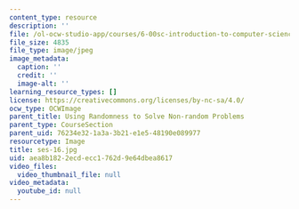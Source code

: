 ```yaml
---
content_type: resource
description: ''
file: /ol-ocw-studio-app/courses/6-00sc-introduction-to-computer-science-and-programming-spring-2011/aea8b1822ecdecc1762d9e64dbea8617_ses-16.jpg
file_size: 4835
file_type: image/jpeg
image_metadata:
  caption: ''
  credit: ''
  image-alt: ''
learning_resource_types: []
license: https://creativecommons.org/licenses/by-nc-sa/4.0/
ocw_type: OCWImage
parent_title: Using Randomness to Solve Non-random Problems
parent_type: CourseSection
parent_uid: 76234e32-1a3a-3b21-e1e5-48190e089977
resourcetype: Image
title: ses-16.jpg
uid: aea8b182-2ecd-ecc1-762d-9e64dbea8617
video_files:
  video_thumbnail_file: null
video_metadata:
  youtube_id: null
---
```

